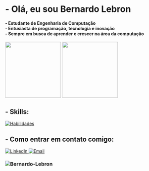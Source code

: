 <h1> - Olá, eu sou Bernardo Lebron </h1>

<h4> 
  - Estudante de Engenharia de Computação <br>
  - Entusiasta de programação, tecnologia e inovação <br>
  - Sempre em busca de aprender e crescer na área da computação
</h4>

<div> 
  <img height="180em" src="https://github-readme-stats.vercel.app/api?username=Bernardo-Lebron&show_icons=true&theme=tokyonight&include_all_commits=true&count_private=true"/> 
  <img height="180em" src="https://github-readme-stats.vercel.app/api/top-langs/?username=Bernardo-Lebron&layout=compact&langs_count=7&theme=tokyonight&cache_seconds=3600"/>
</div>

<h2> - Skills: </h2>
  <a href="https://skillicons.dev" target="_blank">
    <img src="https://skillicons.dev/icons?i=js,html,css,c,cpp,python" alt="Habilidades" />
  </a>

<h2> - Como entrar em contato comigo: </h2> 
<p align="left"> 
  <a href="https://www.linkedin.com/in/bernardo-lebron-3155b1210/" target="_blank"> 
    <img src="https://skillicons.dev/icons?i=linkedin" alt="LinkedIn" /> 
  </a> 
  <a href="mailto:seuemail@gmail.com" target="_blank"> 
    <img src="https://skillicons.dev/icons?i=gmail" alt="Email" /> 
  </a> 
</p>

<h3><img src="https://komarev.com/ghpvc/?username=Bernardo-Lebron&color=green" alt="Bernardo-Lebron" /></h3>
